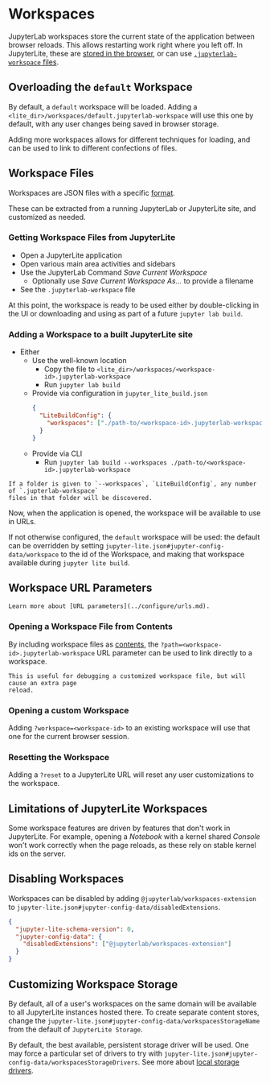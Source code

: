 # Workspaces

JupyterLab workspaces store the current state of the application between browser
reloads. This allows restarting work right where you left off. In JupyterLite, these are
[stored in the browser](#customizing-workspace-storage), or can use
[`.jupyterlab-workspace` files](#workspace-files).

## Overloading the `default` Workspace

By default, a `default` workspace will be loaded. Adding a
`<lite_dir>/workspaces/default.jupyterlab-workspace` will use this one by default, with
any user changes being saved in browser storage.

Adding more workspaces allows for different techniques for loading, and can be used to
link to different confections of files.

## Workspace Files

Workspaces are JSON files with a specific [format][workspaces-file-format].

These can be extracted from a running JupyterLab or JupyterLite site, and customized as
needed.

[workspaces-file-format]:
  https://jupyterlab.readthedocs.io/en/stable/user/urls.html#workspace-file-format

### Getting Workspace Files from JupyterLite

- Open a JupyterLite application
- Open various main area activities and sidebars
- Use the JupyterLab Command _Save Current Workspace_
  - Optionally use _Save Current Workspace As..._ to provide a filename
- See the `.jupyterlab-workspace` file

At this point, the workspace is ready to be used either by double-clicking in the UI or
downloading and using as part of a future `jupyter lab build`.

### Adding a Workspace to a built JupyterLite site

- Either
  - Use the well-known location
    - Copy the file to `<lite_dir>/workspaces/<workspace-id>.jupyterlab-workspace`
    - Run `jupyter lab build`
  - Provide via configuration in `jupyter_lite_build.json`
    ```json
    {
      "LiteBuildConfig": {
        "workspaces": ["./path-to/<workspace-id>.jupyterlab-workspace"]
      }
    }
    ```
  - Provide via CLI
    - Run `jupyter lab build --workspaces ./path-to/<workspace-id>.jupyterlab-workspace`

```{note}
If a folder is given to `--workspaces`, `LiteBuildConfig`, any number of `.jupterlab-workspace`
files in that folder will be discovered.
```

Now, when the application is opened, the workspace will be available to use in URLs.

If not otherwise configured, the `default` workspace will be used: the default can be
overridden by setting `jupyter-lite.json#jupyter-config-data/workspace` to the id of the
Workspace, and making that workspace available during `jupyter lite build`.

## Workspace URL Parameters

```{hint}
Learn more about [URL parameters](../configure/urls.md).
```

### Opening a Workspace File from Contents

By including workspace files as [contents](../content/files.md), the
`?path=<workspace-id>.jupyterlab-workspace` URL parameter can be used to link directly
to a workspace.

```{note}
This is useful for debugging a customized workspace file, but will cause an extra page
reload.
```

### Opening a custom Workspace

Adding `?workspace=<workspace-id>` to an existing workspace will use that one for the
current browser session.

### Resetting the Workspace

Adding a `?reset` to a JupyterLite URL will reset any user customizations to the
workspace.

## Limitations of JupyterLite Workspaces

Some workspace features are driven by features that don't work in JupyterLite. For
example, opening a _Notebook_ with a kernel shared _Console_ won't work correctly when
the page reloads, as these rely on stable kernel ids on the server.

## Disabling Workspaces

Workspaces can be disabled by adding `@jupyterlab/workspaces-extension` to
`jupyter-lite.json#jupyter-config-data/disabledExtensions`.

```json
{
  "jupyter-lite-schema-version": 0,
  "jupyter-config-data": {
    "disabledExtensions": ["@jupyterlab/workspaces-extension"]
  }
}
```

## Customizing Workspace Storage

By default, all of a user's workspaces on the same domain will be available to all
JupyterLite instances hosted there. To create separate content stores, change the
`jupyter-lite.json#jupyter-config-data/workspacesStorageName` from the default of
`JupyterLite Storage`.

By default, the best available, persistent storage driver will be used. One may force a
particular set of drivers to try with
`jupyter-lite.json#jupyter-config-data/workspacesStorageDrivers`. See more about
[local storage drivers](../configure/storage.md#local-storage-drivers).

